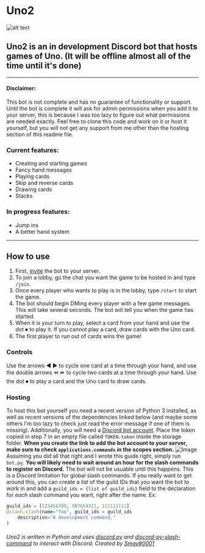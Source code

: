# Uno2
![alt text](https://cdn.discordapp.com/attachments/742986384113008712/830589793037451294/UNO_Logo.png "Uno!")
## Uno2 is an in development Discord bot that hosts games of Uno. (It will be offline almost all of the time until it's done)
---
#### Disclaimer: 
  This bot is not complete and has no guarantee of functionality or support. Until the bot is complete it will ask for admin permissions when you add it to your server, this is because I was too lazy to figure out what permissions are needed exactly. Feel free to clone this code and work on it or host it yourself, but you will not get any support from me other than the hosting section of this readme file.
### Current features:
  * Creating and starting games
  * Fancy hand messages
  * Playing cards
  * Skip and reverse cards
  * Drawing cards
  * Stacks

### In progress features:
  * Jump ins
  * A better hand system
---
## How to use
1. First, [invite](https://discord.com/api/oauth2/authorize?client_id=736418090627235951&permissions=8&scope=bot%20applications.commands) the bot to your server.
2. To join a lobby, go the chat you want the game to be hosted in and type `/join`.
3. Once every player who wants to play is in the lobby, type `/start` to start the game.
4. The bot should begin DMing every player with a few game messages. This will take several seconds. The bot will tell you when the game has started.
5. When it is your turn to play, select a card from your hand and use the dot ⏺ to play it. If you cannot play a card, draw cards with the Uno card.
6. The first player to run out of cards wins the game!

### Controls
Use the arrows ◀ ▶ to cycle one card at a time through your hand, and use the double arrows ⏪ ⏩ to cycle two cards at a time through your hand. Use the dot ⏺ to play a card and the Uno card to draw cards. 

### Hosting
To host this bot yourself you need a recent version of Python 3 installed, as well as recent versions of the dependencies linked below (and maybe some others I'm too lazy to check just read the error message if one of them is missing). Additionally, you will need a [Discord bot account](https://discordpy.readthedocs.io/en/stable/discord.html#discord-intro). Place the token copied in step 7 in an empty file called `TOKEN.token` inside the storage folder. **When you create the link to add the bot account to your server, make sure to check `applications.commands` in the scopes section.** ![Image](https://discord-py-slash-command.readthedocs.io/en/latest/_images/scope.jpg) Assuming you did all that right and I wrote this guide right, simply run `bot.py`. **You will likely need to wait around an hour for the slash commands to register on Discord.** The bot will not be usuable until this happens. This is a Discord limitation for global slash commands. If you really want to get around this, you can create a list of the guild IDs that you want the bot to work in and add a `guild_ids = {list of guild_ids}` field to the declaration for *each* slash command you want, right after the name. Ex:
```py
guild_ids = [123456789, 987654321, 111111111]
@slash.slash(name="foo", guild_ids = guild_ids
    description="A development command."
)
```

###### Uno2 is written in Python and uses [discord.py](https://discordpy.readthedocs.io/en/stable/) and [discord-py-slash-command](https://pypi.org/project/discord-py-slash-command/) to interact with Discord. Created by [Smay#0001](https://discordapp.com/users/243759220057571328)

